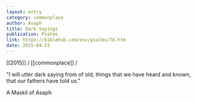 ```yaml
---
layout: entry
category: commonplace
author: Asaph
title: Dark Sayings
publication: Psalms
link: https://biblehub.com/esv/psalms/78.htm
date: 2015-04-23
---
```


[[2015]] / [[commonplace]] / 

"I will utter dark saying from of old, things that we have heard and known, that our fathers have told us."

A Maskil of Asaph
